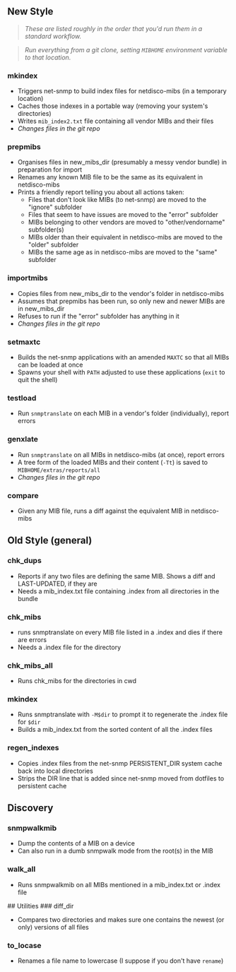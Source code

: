 ## New Style
> _These are listed roughly in the order that you'd run them in a standard workflow._

> _Run everything from a git clone, setting `MIBHOME` environment variable to that location._

### mkindex
* Triggers net-snmp to build index files for netdisco-mibs (in a temporary location)
* Caches those indexes in a portable way (removing your system's directories)
* Writes `mib_index2.txt` file containing all vendor MIBs and their files
* _Changes files in the git repo_

### prepmibs
* Organises files in new_mibs_dir (presumably a messy vendor bundle) in preparation for import
* Renames any known MIB file to be the same as its equivalent in netdisco-mibs 
* Prints a friendly report telling you about all actions taken:
  * Files that don't look like MIBs (to net-snmp) are moved to the "ignore" subfolder
  * Files that seem to have issues are moved to the "error" subfolder
  * MIBs belonging to other vendors are moved to "other/vendorname" subfolder(s)
  * MIBs older than their equivalent in netdisco-mibs are moved to the "older" subfolder
  * MIBs the same age as in netdisco-mibs are moved to the "same" subfolder

### importmibs
* Copies files from new_mibs_dir to the vendor's folder in netdisco-mibs
* Assumes that prepmibs has been run, so only new and newer MIBs are in new_mibs_dir
* Refuses to run if the "error" subfolder has anything in it
* _Changes files in the git repo_

### setmaxtc
* Builds the net-snmp applications with an amended `MAXTC` so that all MIBs can be loaded at once
* Spawns your shell with `PATH` adjusted to use these applications (`exit` to quit the shell)

### testload
* Run `snmptranslate` on each MIB in a vendor's folder (individually), report errors

### genxlate
* Run `snmptranslate` on all MIBs in netdisco-mibs (at once), report errors
* A tree form of the loaded MIBs and their content (`-Tt`) is saved to `MIBHOME/extras/reports/all`
* _Changes files in the git repo_

### compare
* Given any MIB file, runs a diff against the equivalent MIB in netdisco-mibs

## Old Style (general)
### chk_dups
* Reports if any two files are defining the same MIB. Shows a diff and LAST-UPDATED, if they are
* Needs a mib_index.txt file containing .index from all directories in the bundle

### chk_mibs
* runs snmptranslate on every MIB file listed in a .index and dies if there are errors
* Needs a .index file for the directory

### chk_mibs_all
* Runs chk_mibs for the directories in cwd

### mkindex
* Runs snmptranslate with `-M$dir` to prompt it to regenerate the .index file for `$dir`
* Builds a mib_index.txt from the sorted content of all the .index files

### regen_indexes
* Copies .index files from the net-snmp PERSISTENT_DIR system cache back into local directories
* Strips the DIR line that is added since net-snmp moved from dotfiles to persistent cache

## Discovery
### snmpwalkmib
* Dump the contents of a MIB on a device
* Can also run in a dumb snmpwalk mode from the root(s) in the MIB

### walk_all
* Runs snmpwalkmib on all MIBs mentioned in a mib_index.txt or .index file

## Utilities
### diff_dir
* Compares two directories and makes sure one contains the newest (or only) versions of all files 

### to_locase
* Renames a file name to lowercase (I suppose if you don't have `rename`)